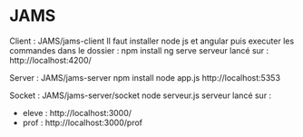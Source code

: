 # JAMS


Client :
JAMS/jams-client
Il faut installer node js et angular puis executer les commandes dans le dossier : 
npm install
ng serve
serveur lancé sur : http://localhost:4200/

Server :
JAMS/jams-server
npm install
node app.js http://localhost:5353

Socket :
JAMS/jams-server/socket
node serveur.js
serveur lancé sur : 
 - eleve : http://localhost:3000/
 - prof : http://localhost:3000/prof